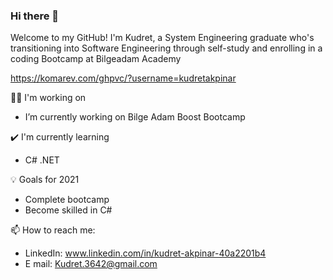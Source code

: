### Hi there 👋


Welcome to my GitHub! I'm Kudret, a System Engineering graduate who's transitioning into Software Engineering through self-study and enrolling in a coding Bootcamp at Bilgeadam Academy

https://komarev.com/ghpvc/?username=kudretakpinar

👩‍💻 I'm working on

- I’m currently working on Bilge Adam Boost Bootcamp

✔️ I'm currently learning

-  C# .NET

 💡 Goals for 2021
 
 - Complete bootcamp
 - Become skilled in C#
 
 
📫 How to reach me:

- LinkedIn: www.linkedin.com/in/kudret-akpinar-40a2201b4
- E mail: Kudret.3642@gmail.com


